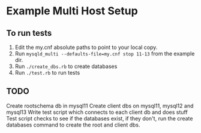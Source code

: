 # Example Multi Host Setup

## To run tests

1. Edit the my.cnf absolute paths to point to your local copy.
2. Run `mysqld_multi --defaults-file=my.cnf stop 11-13` from the example
   dir.
3. Run `./create_dbs.rb` to create databases
4. Run `./test.rb` to run tests

## TODO

Create rootschema db in mysql11
Create client dbs on mysql11, mysql12 and mysql13
Write test script which connects to each client db and does stuff
Test script checks to see if the databases exist, if they don't, run the
create databases command to create the root and client dbs.
